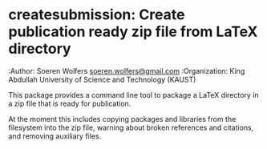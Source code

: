 createsubmission: Create publication ready zip file from LaTeX directory
==========================================
:Author: Soeren Wolfers <soeren.wolfers@gmail.com>
:Organization: King Abdullah University of Science and Technology (KAUST) 

This package provides a command line tool to package a LaTeX directory in a zip file that is ready for publication. 

At the moment this includes copying packages and libraries from the filesystem into the zip file, warning about broken references and citations, and removing auxiliary files.


